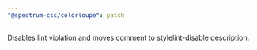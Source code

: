 ```yaml
---
"@spectrum-css/colorloupe": patch
---
```


Disables lint violation and moves comment to stylelint-disable description.
